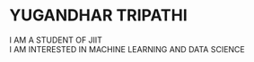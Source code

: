 <H1>YUGANDHAR TRIPATHI</H1>

I AM A STUDENT OF JIIT<br>
I AM INTERESTED IN MACHINE LEARNING AND DATA SCIENCE
